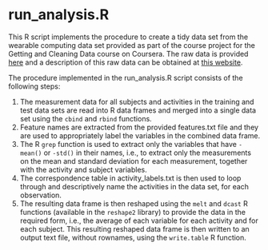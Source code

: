 run_analysis.R 
=======================================

This R script implements the procedure to create a tidy data set from the wearable computing data set provided as part of the course project for the Getting and Cleaning Data course on Coursera. The raw data is provided [here](https://d396qusza40orc.cloudfront.net/getdata%2Fprojectfiles%2FUCI%20HAR%20Dataset.zip) and a description of this raw data can be obtained at [this website](http://archive.ics.uci.edu/ml/datasets/Human+Activity+Recognition+Using+Smartphones).

The procedure implemented in the run_analysis.R script consists of the following steps:

1. The measurement data for all subjects and activities in the training and test data sets are read into R data frames and merged into a single data set using the `cbind` and `rbind` functions.
2. Feature names are extracted from the provided features.txt file and they are used to appropriately label the variables in the combined data frame.
3. The R `grep` function is used to extract only the variables that have `-mean()` or `-std()` in their names, i.e., to extract only the measurements on the mean and standard deviation for each measurement, together with the activity and subject variables.
4. The correspondence table in activity_labels.txt is then used to loop through and descriptively name the activities in the data set, for each observation.
5. The resulting data frame is then reshaped using the `melt` and `dcast` R functions (available in the `reshape2` library) to provide the data in the required form, i.e., the average of each variable for each activity and for each subject. This resulting reshaped data frame is then written to an output text file, without rownames, using the `write.table` R function.
